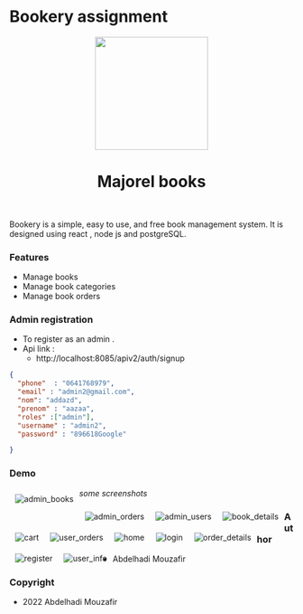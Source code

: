 # Bookery assignment
<p
 align="center">
                      <img src="https://img.icons8.com/external-smashingstocks-hand-drawn-black-smashing-stocks/99/7950F2/external-books-education-smashingstocks-hand-drawn-black-smashing-stocks.png" alt="" width="200" height="200" />

</p>

<h1 align="center">Majorel books</h1> 

<br/>

Bookery is a simple, easy to use, and free book management system. It is designed using react , node js and postgreSQL.

### Features

- Manage books
- Manage book categories
- Manage book orders
  
### Admin registration

- To register as an admin .
- Api link :
    - http://localhost:8085/apiv2/auth/signup
``` json
{
  "phone"  : "0641768979",
  "email" : "admin2@gmail.com",
  "nom": "addazd",
  "prenom" : "aazaa",
  "roles" :["admin"],
  "username" : "admin2",
  "password" : "896618Google"

}

```

### Demo

_some screenshots_
<img src="github/admin_books.png"
        alt="admin_books"
        style="float: left; margin: 10px;" />

<img src="github/create_.png"
        alt="admin_orders"
        style="float: left; margin: 10px;" />
<img src="github/new_book.png"
        alt="admin_users"
        style="float: left; margin: 10px;" />
<img src="github/order_.png"
        alt="book_details"
        style="float: left; margin: 10px;" />
<img src="github/ordered.png"
        alt="cart"
        style="float: left; margin: 10px;" />
<img src="github/done.png"
        alt="user_orders"
        style="float: left; margin: 10px;" />
<img src="github/orders_admin.png"
        alt="home"
        style="float: left; margin: 10px;" />
<img src="github/update_book.png" 
        alt="login"
        style="float: left; margin: 10px;" />
<img src="github/user_info.png"
        alt="order_details"
        style="float: left; margin: 10px;" />
<img src="github/client_home.png"
        alt="register"
        style="float: left; margin: 10px;" />
<img src="github/login.png"
        alt="user_info"
        style="float: left; margin: 10px;" />

### Author

- Abdelhadi Mouzafir
  
### Copyright

- 2022 Abdelhadi Mouzafir
